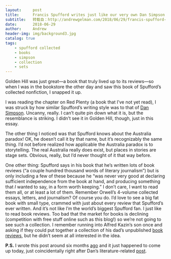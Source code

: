 ```yaml
---
layout:     post
title:      Francis Spufford writes just like our very own Dan Simpson and he also knows about the Australia paradox!
subtitle:   转载自：http://andrewgelman.com/2018/06/29/francis-spufford-writes-just-like-dan-simpson-also-knows-australia-paradox/
date:       2018-06-29
author:     Andrew
header-img: img/background3.jpg
catalog: true
tags:
    - spufford collected
    - books
    - simpson
    - collection
    - sets
---
```




Golden Hill was just great—a book that truly lived up to its reviews—so when I was in the bookstore the other day and saw this book of Spufford’s collected nonfiction, I snapped it up.

I was reading the chapter on Red Plenty (a book that I’ve not yet read), I was struck by how similar Spufford’s writing style was to that of [Dan Simpson](http://andrewgelman.com/author/simpson). Uncanny, really. I can’t quite pin down what it is, but the resemblance is striking. I didn’t see it in Golden Hill, though, just in this essay.

The other thing I noticed was that Spufford knows about the Australia paradox! OK, he doesn’t call it by that name, but it’s recognizably the same thing. I’d not before realized how applicable the Australia paradox is to storytelling. The real Australia really does exist, but places in stories are stage sets. Obvious, really, but I’d never thought of it that way before.

One other thing: Spufford says in his book that he’s written lots of book reviews (“a couple hundred thousand words of literary journalism”) but is only including a few of these because he “was never very good at declaring sufficient independence from the book at hand, and producing something that *I* wanted to say, in a form worth keeping.” I don’t care, I want to read them all, or at least a lot of them. Remember Orwell’s 4-volume collected essays, letters, and journalism? Of course you do. I’d love to see a big fat book with small type, crammed with just about every review that Spufford’s ever written. And it’s not like I’m the world’s biggest Spufford fan. I just like to read book reviews. Too bad that the market for books is declining (competition with free stuff online such as this blog!) so we’re not going to see such a collection. I remember running into Alfred Kazin’s son once and asking if they could put together a collection of his dad’s unpublished [book reviews](http://andrewgelman.com/2008/09/08/kazin_to_birste), but he didn’t seem at all interested in the idea.

**P.S.** I wrote this post around six months [ago](http://andrewgelman.com/2018/01/02/deck-first-half-2018) and it just happened to come up today, just coincidentally right after Dan’s literature-related [post](http://andrewgelman.com/2018/06/28/role-professional-singer-ham).


